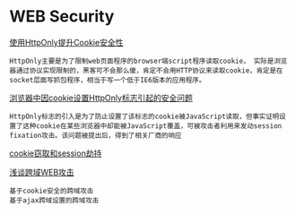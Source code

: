 # WEB Security
[使用HttpOnly提升Cookie安全性](http://blog.csdn.net/zzzmmmkkk/article/details/10862949)

	HttpOnly主要是为了限制web页面程序的browser端script程序读取cookie， 实际是浏览器通过协议实现限制的，黑客可不会那么傻，肯定不会用HTTP协议来读取cookie，肯定是在socket层面写抓包程序，相当于写一个低于IE6版本的应用程序。  
	
[浏览器中因cookie设置HttpOnly标志引起的安全问题](http://netsecurity.51cto.com/art/201404/435401.htm)

	HttpOnly标志的引入是为了防止设置了该标志的cookie被JavaScript读取，但事实证明设置了这种cookie在某些浏览器中却能被JavaScript覆盖，可被攻击者利用来发动session fixation攻击。该问题被提出后，得到了相关厂商的响应
	
[cookie窃取和session劫持](http://blogread.cn/it/article/6919?f=sa)


[浅谈跨域WEB攻击](http://www.80sec.com/cross_domain_attack.html)
	
	基于cookie安全的跨域攻击
	基于ajax跨域设置的跨域攻击
	